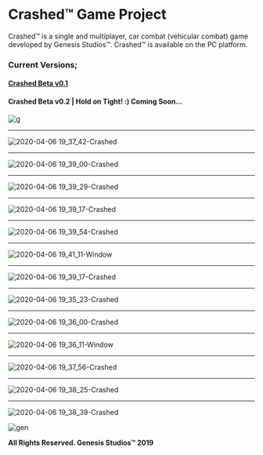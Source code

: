 # Crashed™ Game Project
Crashed™ is a single and multiplayer, car combat (vehicular combat) game developed by Genesis Studios™. Crashed™ is available on the PC platform.

### Current Versions;
#### [Crashed Beta v0.1](https://github.com/CankayaUniversity/ceng-407-408-2019-2020-Crashed-Game-Project/tree/crashed-beta-v0.1)
#### Crashed Beta v0.2 | Hold on Tight! :) Coming Soon...

![g](https://user-images.githubusercontent.com/36234545/72346671-7bc3db80-36e7-11ea-8850-61617f452206.png)
***
![2020-04-06 19_37_42-Crashed](https://user-images.githubusercontent.com/36234545/78602970-fd975100-785f-11ea-8336-13fa0efdfd4c.png)
***
![2020-04-06 19_39_00-Crashed](https://user-images.githubusercontent.com/36234545/78602930-f112f880-785f-11ea-9dc9-8400f6018fcb.png)
***
![2020-04-06 19_39_29-Crashed](https://user-images.githubusercontent.com/36234545/78602942-f53f1600-785f-11ea-8dd1-86a42c319c54.png)
***
![2020-04-06 19_39_17-Crashed](https://user-images.githubusercontent.com/36234545/78602937-f2dcbc00-785f-11ea-8ce0-b206c5ce1ae1.png)
***
![2020-04-06 19_39_54-Crashed](https://user-images.githubusercontent.com/36234545/78602947-f708d980-785f-11ea-8321-0f9a5ca28845.png)
***
![2020-04-06 19_41_11-Window](https://user-images.githubusercontent.com/36234545/78602953-f8d29d00-785f-11ea-952e-0ebf6333db4d.png)
***
![2020-04-06 19_39_17-Crashed](https://user-images.githubusercontent.com/36234545/78602937-f2dcbc00-785f-11ea-8ce0-b206c5ce1ae1.png)
***
![2020-04-06 19_35_23-Crashed](https://user-images.githubusercontent.com/36234545/78602955-f96b3380-785f-11ea-86c6-7737fa4d441a.png)
***
![2020-04-06 19_36_00-Crashed](https://user-images.githubusercontent.com/36234545/78602959-fa9c6080-785f-11ea-98a1-240900bb9254.png)
***
![2020-04-06 19_36_11-Window](https://user-images.githubusercontent.com/36234545/78602966-fcfeba80-785f-11ea-8097-d4aef8c24efc.png)
***
![2020-04-06 19_37_56-Crashed](https://user-images.githubusercontent.com/36234545/78602976-ff611480-785f-11ea-9c12-74e79b3730c2.png)
***
![2020-04-06 19_38_25-Crashed](https://user-images.githubusercontent.com/36234545/78602983-01c36e80-7860-11ea-9825-f3013b2834b9.png)
***
![2020-04-06 19_38_39-Crashed](https://user-images.githubusercontent.com/36234545/78602986-02f49b80-7860-11ea-8be8-127caac332b3.png)


![gen](https://user-images.githubusercontent.com/36234545/67634304-16700380-f8cb-11e9-9dd1-dcffb684a561.png)

**All Rights Reserved. Genesis Studios™ 2019**
